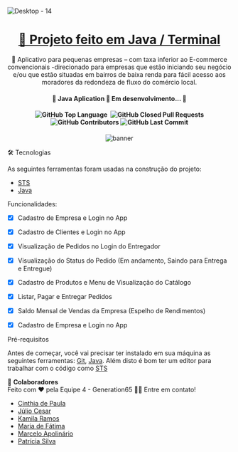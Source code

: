 
![Desktop - 14](https://github.com/JayCesar/SuperEats65/assets/44206400/3cc28e8d-4b4c-4bed-88f9-07cb7ab87511)

<h1 align="center">
    <a href="[https://www.java.com/pt-BR/]/">🔗 Projeto feito em Java / Terminal </a>
</h1>

<p align="center">🚀 Aplicativo para pequenas empresas – com taxa inferior ao E-commerce convencionais -direcionado para empresas que estão iniciando seu negócio e/ou que estão situadas em bairros de baixa renda para fácil acesso aos moradores da redondeza de fluxo do comércio local.
</p>

<h4 align="center"> 
	🚧  Java Aplication 🚀 Em desenvolvimento...  🚧
</h4>

<h4 align="center"> 
	<img alt="GitHub Top Language" src="https://img.shields.io/github/languages/top/JayCesar/SuperEats65" />
	<img alt="" src="https://img.shields.io/github/repo-size/JayCesar/SuperEats65" />
	<img alt="GitHub Closed Pull Requests" src="https://img.shields.io/github/issues-pr-closed/JayCesar/SuperEats65" />
	<img alt="GitHub Contributors" src="https://img.shields.io/github/contributors/JayCesar/SuperEats65" />
	<img alt="GitHub Last Commit" src="https://img.shields.io/github/last-commit/JayCesar/SuperEats65" />
</h4>

<p align="center">
<img alt="banner" align="center" src="http://img.shields.io/static/v1?label=STATUS&message=%20FINISHED&color=GREEN&style=for-the-badge" />
</p>
 🛠 Tecnologias

As seguintes ferramentas foram usadas na construção do projeto:

- [STS](https://spring.io/tools)
- [Java](https://www.java.com/pt-BR/)


 Funcionalidades:

- [x] Cadastro de Empresa e Login no App
- [x] Cadastro de Clientes e Login no App
- [x] Visualização de Pedidos no Login do Entregador
- [x] Visualização do Status do Pedido (Em andamento, Saindo para Entrega e Entregue)
- [x] Cadastro de Produtos e Menu de Visualização do Catálogo
- [x] Listar, Pagar e Entregar Pedidos
- [x] Saldo Mensal de Vendas da Empresa (Espelho de Rendimentos)
- [x] Cadastro de Empresa e Login no App



 Pré-requisitos

Antes de começar, você vai precisar ter instalado em sua máquina as seguintes ferramentas:
[Git](https://git-scm.com), [Java](https://www.java.com/pt-BR/). 
Além disto é bom ter um editor para trabalhar com o código como [STS](https://spring.io/tools)


🚀 **Colaboradores**
</br>
Feito com ❤️ pela Equipe 4 - Generation65 👋🏽 Entre em contato!
</br>
- [Cinthia de Paula](https://github.com/cinthiadepaula)
- [Júlio Cesar](https://github.com/JayCesar)
- [Kamila Ramos](https://github.com/kmikazze)
- [Maria de Fátima](https://github.com/Maria621)
- [Marcelo Apolinário](https://github.com/whoamiApolo)
- [Patrícia Silva](https://github.com/ppfsil)


